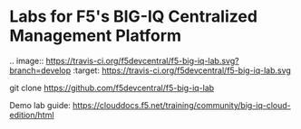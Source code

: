 # Labs for F5's BIG-IQ Centralized Management Platform

.. image:: https://travis-ci.org/f5devcentral/f5-big-iq-lab.svg?branch=develop
    :target: https://travis-ci.org/f5devcentral/f5-big-iq-lab.svg

git clone https://github.com/f5devcentral/f5-big-iq-lab

Demo lab guide: https://clouddocs.f5.net/training/community/big-iq-cloud-edition/html

